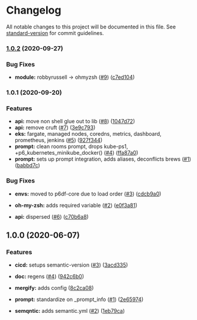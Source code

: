 # Changelog

All notable changes to this project will be documented in this file. See [standard-version](https://github.com/conventional-changelog/standard-version) for commit guidelines.

### [1.0.2](https://github.com/p6m7g8/p6df-kubernetes/compare/v1.0.1...v1.0.2) (2020-09-27)


### Bug Fixes

* **module:** robbyrussell -> ohmyzsh ([#9](https://github.com/p6m7g8/p6df-kubernetes/issues/9)) ([c7ed104](https://github.com/p6m7g8/p6df-kubernetes/commit/c7ed10401c16ccc86a434c45f671be1870ebd29a))

### 1.0.1 (2020-09-20)


### Features

* **api:** move non shell glue out to lib ([#8](https://github.com/p6m7g8/p6df-kubernetes/issues/8)) ([1047d72](https://github.com/p6m7g8/p6df-kubernetes/commit/1047d721f372adf791cd953d63e160c572c95201))
* **api:** remove cruft ([#7](https://github.com/p6m7g8/p6df-kubernetes/issues/7)) ([3e9c793](https://github.com/p6m7g8/p6df-kubernetes/commit/3e9c7937f717866b35ac9b7c829a8e043de23529))
* **eks:** fargate, managed nodes, coredns, metrics, dashboard, prometheus, jenkins ([#5](https://github.com/p6m7g8/p6df-kubernetes/issues/5)) ([927f344](https://github.com/p6m7g8/p6df-kubernetes/commit/927f344a9889966424ccb82be7019a54b3cedee7))
* **prompt:** clean rooms prompt, drops kube-ps1, +p6_kubernetes_minikube_docker() ([#4](https://github.com/p6m7g8/p6df-kubernetes/issues/4)) ([ffa87a0](https://github.com/p6m7g8/p6df-kubernetes/commit/ffa87a096081b1e92aae151258a51242947354f9))
* **prompt:** sets up prompt integration, adds aliases, deconflicts brews ([#1](https://github.com/p6m7g8/p6df-kubernetes/issues/1)) ([babbd7c](https://github.com/p6m7g8/p6df-kubernetes/commit/babbd7cf2e198ada28ec5eabd0f890c8190b5be3))


### Bug Fixes

* **envs:** moved to p6df-core due to load order ([#3](https://github.com/p6m7g8/p6df-kubernetes/issues/3)) ([cdcb9a0](https://github.com/p6m7g8/p6df-kubernetes/commit/cdcb9a045e2c2e0c2c22800bf7f9662e4610da0a))
* **oh-my-zsh:** adds required variable ([#2](https://github.com/p6m7g8/p6df-kubernetes/issues/2)) ([e0f3a81](https://github.com/p6m7g8/p6df-kubernetes/commit/e0f3a811c653f2c7d70fcc5e381ec786d590e4c7))


* **api:** dispersed ([#6](https://github.com/p6m7g8/p6df-kubernetes/issues/6)) ([c70b6a8](https://github.com/p6m7g8/p6df-kubernetes/commit/c70b6a8f68d08a45de86df384ddb7d32c36f3b8f))

## 1.0.0 (2020-06-07)


### Features

* **cicd:** setups semantic-version ([#3](https://github.com/p6m7g8/p6df-docker/issues/3)) ([3acd335](https://github.com/p6m7g8/p6df-docker/commit/3acd335c1acf3dbaba30a0f3852922903364c45c))


* **doc:** regens ([#4](https://github.com/p6m7g8/p6df-docker/issues/4)) ([942c6b0](https://github.com/p6m7g8/p6df-docker/commit/942c6b01dd87eacaae7b38755569cd8dfa476822))
* **mergify:** adds config ([8c2ca08](https://github.com/p6m7g8/p6df-docker/commit/8c2ca0824ae1ca108c4fe218c50273face73ac47))
* **prompt:** standardize on _prompt_info ([#1](https://github.com/p6m7g8/p6df-docker/issues/1)) ([2e65974](https://github.com/p6m7g8/p6df-docker/commit/2e6597472f38ed1eb71fe92ca4179304dacf7820))
* **semqntic:** adds semantic.yml ([#2](https://github.com/p6m7g8/p6df-docker/issues/2)) ([1eb79ca](https://github.com/p6m7g8/p6df-docker/commit/1eb79ca1d44ccaf1a9d918f65fd15b48d0d1f3ee))
